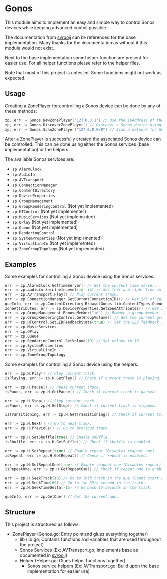 # Gonos

This module aims to implement an easy and simple way to control Sonos devices while keeping advanced control possible.

The documentation from [svrooij](https://github.com/svrooij/sonos-api-docs) can be referenced for the base implementation.
Many thanks for the documentation as without it this module would not exist.

Next to the base implementation some helper function are present for easier use.
For all helper functions please refer to the helper files.

Note that most of this project is untested.
Some functions might not work as expected.

## Usage

Creating a ZonePlayer for controlling a Sonos device can be done by any of these methods:

```go
zp, err := Gonos.NewZonePlayer("127.0.0.1") // Use the IpAddress of the Sonos device.
zp, err := Gonos.DiscoverZonePlayer() // Discover a Sonos device using SSDP.
zp, err := Gonos.ScanZonePlayer("127.0.0.0/8") // Scan a network for Sonos devices.
```

After a ZonePlayer is successfully created the associated Sonos device can be controlled.
This can be done using either the Sonos services (base implementation) or the helpers

The available Sonos services are:

- `zp.AlarmClock`
- `zp.AudioIn`
- `zp.AVTransport`
- `zp.ConnectionManager`
- `zp.ContentDirectory`
- `zp.DeviceProperties`
- `zp.GroupManagement`
- `zp.GroupRenderingControl` (Not yet implemented)
- `zp.HTControl` (Not yet implemented)
- `zp.MusicServices` (Not yet implemented)
- `zp.QPlay` (Not yet implemented)
- `zp.Queue` (Not yet implemented)
- `zp.RenderingControl`
- `zp.SystemProperties` (Not yet implemented)
- `zp.VirtualLineIn` (Not yet implemented)
- `zp.ZoneGroupTopology` (Not yet implemented)

## Examples

Some examples for controlling a Sonos device using the Sonos services:

```go
err := zp.AlarmClock.GetTimeServer() // Get the current time server.
err := zp.AudioIn.SetLineInLevel(10, 10) // Set left and right line in level to 10.
err := zp.AVTransport.Play() // Play current track.
err := zp.ConnectionManager.GetCurrentConnectionIDs() // Get ids of current connections.
queInfo, err := zp.ContentDirectory.Browse(Gonos.lib.ContentTypes.QueueMain, "BrowseDirectChildren", "dc:title,res,dc:creator,upnp:artist,upnp:album,upnp:albumArtURI", 0, 0, "") // Get info of the current main que.
zoneAttributes, err := zp.DeviceProperties.GetZoneAttributes() // Get attributes of current zone.
err := zp.GroupManagement.RemoveMember("id") // Remove a group member.
err := zp.GroupRenderingControl.GetGroupVolume() // Get the current group volume.
err := zp.HTControl.SetLEDFeedbackState(true) // Set the LED feedback state.
err := zp.MusicServices
err := zp.QPlay
err := zp.Queue
err := zp.RenderingControl.SetVolume(10) // Set volume to 10.
err := zp.SystemProperties
err := zp.VirtualLineIn
err := zp.ZoneGroupTopology
```

Some examples for controlling a Sonos device using the helpers:

```go
err := zp.H.Play() // Play current track.
isPlaying, err := zp.H.GetPlay() // Check if current track is playing.

err := zp.H.Pause() // Pause current track.
isPaues, err := zp.H.GetPause() // Check if current track is paused.

err := zp.H.Stop() // Stop current track.
isPaues, err := zp.H.GetStop() // Check if current track is stopped.

isTransitioning, err := zp.H.GetTransitioning() // Check if current track is transitioning.

err := zp.H.Next() // Go to next track.
err := zp.H.Previous() // Go to previous track.

err := zp.H.SetShuffle(true) // Enable shuffle.
isShuffle, err := zp.H.GetSuffle() // Check if shuffle is enabled.

err := zp.H.SetRepeat(true) // Enable repeat (Disables reapeat one).
isRepeat, err := zp.H.GetRepeat() // Check if repeat is enabled.

err := zp.H.SetRepeatOne(true) // Enable reapeat one (Disables repeat).
isRepeatOne, err := zp.H.GetRepeatOne() // Check if repeat one is enabled.

err := zp.H.SeekTrack(10) // Go to 10th track in the que (Count start at 1).
err := zp.H.SeekTime(69) // Go to the 69th second in the track.
err := zp.H.SeekTimeDelta(-15) // Go back 15 seconds in the track.

queInfo, err := zp.GetQue() // Get the current que.
```

## Structure

This project is structured as follows:

- ZonePlayer (Gonos.go; Entry point and glues everything together)
  - lib (lib.go; Contains functions and variables that are used throughout the project)
  - Sonos Services (Ex: AVTransport.go; Implements base as documented in [svrooij](https://github.com/svrooij/sonos-api-docs))
  - Helper (Helper.go; Glues helper functions together)
    - Sonos service helpers (Ex: AVTransport.go; Build upon the base implementation for easier use)
